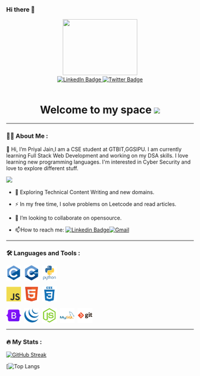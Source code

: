 ### Hi there 👋
<div id="header" align="center">
  <img src="https://media.giphy.com/media/L1R1tvI9svkIWwpVYr/giphy.gif" width="200" height="150"/>
</div>
<div id="badges" align="center">
  <a href="https://www.linkedin.com/in/priyal-jain-559489214/">
    <img src="https://img.shields.io/badge/LinkedIn-blue?style=for-the-badge&logo=linkedin&logoColor=white" alt="LinkedIn Badge"/>
  </a>
  
  <a href="https://twitter.com/priyalj22">
    <img src="https://img.shields.io/badge/Twitter-blue?style=for-the-badge&logo=twitter&logoColor=white" alt="Twitter Badge"/>
   </a><br>
  <img src="https://komarev.com/ghpvc/?username=priyalj52&style=flat-square&color=blue" alt=""/>
</div>

<h1 align="center">
  Welcome to my space
  <img src="https://media.giphy.com/media/hvRJCLFzcasrR4ia7z/giphy.gif" width="30px"/>
</h1>


<hr>

### :woman_technologist: About Me :
👋 Hi, I’m Priyal Jain,I am a CSE student at GTBIT,GGSIPU.
I am currently learning Full Stack Web Development and working on my DSA skills. I love learning new programming languages.
I'm interested in Cyber Security and love to explore different stuff.


<img src="https://media.giphy.com/media/WUlplcMpOCEmTGBtBW/giphy.gif" width="30">

- :seedling: Exploring Technical Content Writing and new domains.

- :zap: In my free time, I solve problems on Leetcode and read articles.

- 💞️ I’m looking to collaborate on opensource.

- :mailbox:How to reach me: [![Linkedin Badge](https://img.shields.io/badge/-linkedIn-blue?style=flat&logo=linkedin&logoColor=white)](https://www.linkedin.com/in/priyal-jain-559489214/)[![Gmail](https://img.shields.io/badge/Gmail-D14836?style=for-the-badge&logo=gmail&logoColor=white)](mailto:priyaljaiin22@gmail.com)


---

### :hammer_and_wrench: Languages and Tools :

<div>
  <img src="https://github.com/devicons/devicon/blob/master/icons/c/c-original.svg" title="C" alt="C" width="40" height="40"/>&nbsp;
  <img src="https://github.com/devicons/devicon/blob/master/icons/cplusplus/cplusplus-original.svg" title="C++" alt="C++" width="40" height="40"/>&nbsp;
  <img src="https://github.com/devicons/devicon/blob/master/icons/python/python-original-wordmark.svg" alt='python' width='40' height='40'/>&nbsp;
  
  <img src="https://github.com/devicons/devicon/blob/master/icons/javascript/javascript-original.svg" title="JAVSCRIPT" alt="JAVASCRIPT" width="40" height="40"/>&nbsp;
  <img src="https://github.com/devicons/devicon/blob/master/icons/html5/html5-original.svg" title="HTML5" alt="HTML" width="40" height="40"/>&nbsp;
  <img src="https://github.com/devicons/devicon/blob/master/icons/css3/css3-plain-wordmark.svg"  title="CSS3" alt="CSS" width="40" height="40"/>&nbsp;
 
  <img src="https://github.com/devicons/devicon/blob/master/icons/bootstrap/bootstrap-original.svg" title="Bootstrap" alt="bootstrap" width="40" height="40"/>&nbsp;
   <img src="https://github.com/devicons/devicon/blob/master/icons/jquery/jquery-original.svg" title="JQUERY" alt="JQUERY" width="40" height="40"/>&nbsp;
  <img src="https://github.com/devicons/devicon/blob/master/icons/nodejs/nodejs-original.svg" title="NODEJS" alt="NODEJS" width="40" height="40"/>&nbsp;
  <img src="https://github.com/devicons/devicon/blob/master/icons/mysql/mysql-original-wordmark.svg" title="MySQL"  alt="MySQL" width="40" height="40"/>&nbsp;
<img src="https://github.com/devicons/devicon/blob/master/icons/git/git-original-wordmark.svg" title="Git" alt="Git" width="40" height="40"/>
</div>

---

### :fire: My Stats :

[![GitHub Streak](http://github-readme-streak-stats.herokuapp.com?user=priyalj52&theme=dark)](https://git.io/streak-stats)

[![Top Langs](https://github-readme-stats.vercel.app/api/top-langs/?username=priyalj52&theme=tokyonight)

<!--
**priyalj52/priyalj52** is a ✨ _special_ ✨ repository because its `README.md` (this file) appears on your GitHub profile.

Here are some ideas to get you started:

- 🔭 I’m currently working on ...
- 🌱 I’m currently learning ...
- 👯 I’m looking to collaborate on ...
- 🤔 I’m looking for help with ...
- 💬 Ask me about ...
- 📫 How to reach me: ...
- 😄 Pronouns: ...
- ⚡ Fun fact: ...
-->


















